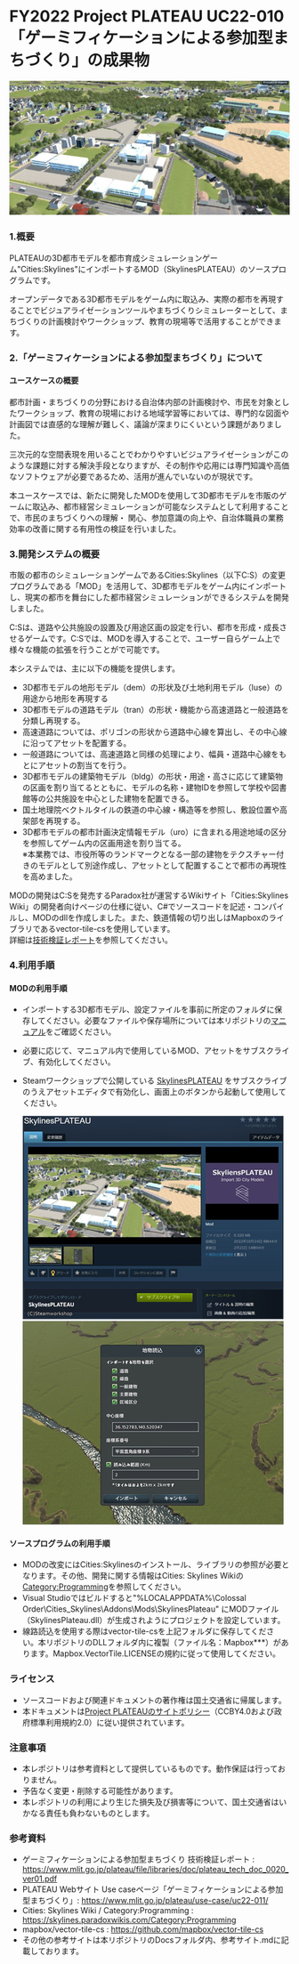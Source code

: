 # FY2022 Project PLATEAU UC22-010「ゲーミフィケーションによる参加型まちづくり」の成果物
![top画像](Docs/resources/img/top_intro.jpg) 

### 1.概要
PLATEAUの3D都市モデルを都市育成シミュレーションゲーム"Cities:Skylines"にインポートするMOD（SkylinesPLATEAU）のソースプログラムです。

オープンデータである3D都市モデルをゲーム内に取込み、実際の都市を再現することでビジュアライゼーションツールやまちづくりシミュレーターとして、まちづくりの計画検討やワークショップ、教育の現場等で活用することができます。
 



### 2.「ゲーミフィケーションによる参加型まちづくり」について
#### ユースケースの概要

都市計画・まちづくりの分野における自治体内部の計画検討や、市民を対象としたワークショップ、教育の現場における地域学習等においては、専門的な図面や計画図では直感的な理解が難しく、議論が深まりにくいという課題がありました。

三次元的な空間表現を用いることでわかりやすいビジュアライゼーションがこのような課題に対する解決手段となりますが、その制作や応用には専門知識や高価なソフトウェアが必要であるため、活用が進んでいないのが現状です。

本ユースケースでは、新たに開発したMODを使用して3D都市モデルを市販のゲームに取込み、都市経営シミュレーションが可能なシステムとして利用することで、市民のまちづくりへの理解・ 関心、参加意識の向上や、自治体職員の業務効率の改善に関する有用性の検証を行いました。

### 3.開発システムの概要
市販の都市のシミュレーションゲームであるCities:Skylines（以下C:S）の変更プログラムである「MOD」を活用して、3D都市モデルをゲーム内にインポートし、現実の都市を舞台にした都市経営シミュレーションができるシステムを開発しました。  

C:Sは、道路や公共施設の設置及び用途区画の設定を行い、都市を形成・成長させるゲームです。C:Sでは、MODを導入することで、ユーザー自らゲーム上で様々な機能の拡張を行うことがで可能です。  

本システムでは、主に以下の機能を提供します。
- 3D都市モデルの地形モデル（dem）の形状及び土地利用モデル（luse）の用途から地形を再現する
- 3D都市モデルの道路モデル（tran）の形状・機能から高速道路と一般道路を分類し再現する。
 - 高速道路については、ポリゴンの形状から道路中心線を算出し、その中心線に沿ってアセットを配置する。 
 - 一般道路については、高速道路と同様の処理により、幅員・道路中心線をもとにアセットの割当てを行う。
- 3D都市モデルの建築物モデル（bldg）の形状・用途・高さに応じて建築物の区画を割り当てるとともに、モデルの名称・建物IDを参照して学校や図書館等の公共施設を中心とした建物を配置できる。
- 国土地理院ベクトルタイルの鉄道の中心線・構造等を参照し、敷設位置や高架部を再現する。
- 3D都市モデルの都市計画決定情報モデル（uro）に含まれる用途地域の区分を参照してゲーム内の区画用途を割り当てる。  
※本業務では、市役所等のランドマークとなる一部の建物をテクスチャー付きのモデルとして別途作成し、アセットとして配置することで都市の再現性を高めました。  

MODの開発はC:Sを発売するParadox社が運営するWikiサイト「Cities:Skylines Wiki」の開発者向けページの仕様に従い、C#でソースコードを記述・コンパイルし、MODのdllを作成しました。また、鉄道情報の切り出しはMapboxのライブラリであるvector-tile-csを使用しています。  
詳細は[技術検証レポート](https://www.mlit.go.jp/plateau/file/libraries/doc/plateau_tech_doc_0020_ver01.pdf)を参照してください。

### 4.利用手順
#### MODの利用手順
- インポートする3D都市モデル、設定ファイルを事前に所定のフォルダに保存してください。必要なファイルや保存場所については本リポジトリの[マニュアル](Docs/Manuals/Demonstration_environment_construction_manual.pdf)をご確認ください。
- 必要に応じて、マニュアル内で使用しているMOD、アセットをサブスクライブ、有効化してください。

- Steamワークショップで公開している [SkylinesPLATEAU](https://steamcommunity.com/sharedfiles/filedetails/?id=2879201518) をサブスクライブのうえアセットエディタで有効化し、画面上のボタンから起動して使用してください。

  ![MOD画像](Docs/resources/img/top_mod-001.jpg) ![MOD画像](Docs/resources/img/top_mod-002.jpg)

<!---
  コメント：リンク先未定のためダミー
-->

#### ソースプログラムの利用手順
- MODの改変にはCities:Skylinesのインストール、ライブラリの参照が必要となります。その他、開発に関する情報はCities: Skylines Wikiの[Category:Programming](https://skylines.paradoxwikis.com/Category:Programming)を参照してください。
- Visual Studioではビルドすると"%LOCALAPPDATA%\Colossal Order\Cities_Skylines\Addons\Mods\SkylinesPlateau" にMODファイル（SkylinesPlateau.dll）が生成されようにプロジェクトを設定しています。
- 線路読込を使用する際はvector-tile-csを上記フォルダに保存してください。本リポジトリのDLLフォルダ内に複製（ファイル名：Mapbox***）があります。Mapbox.VectorTile.LICENSEの規約に従って使用してください。

### ライセンス <!-- 定型文のため変更しない -->
* ソースコードおよび関連ドキュメントの著作権は国土交通省に帰属します。
* 本ドキュメントは[Project PLATEAUのサイトポリシー](https://www.mlit.go.jp/plateau/site-policy/)（CCBY4.0および政府標準利用規約2.0）に従い提供されています。

### 注意事項 <!-- 定型文のため変更しない -->

* 本レポジトリは参考資料として提供しているものです。動作保証は行っておりません。
* 予告なく変更・削除する可能性があります。
* 本レポジトリの利用により生じた損失及び損害等について、国土交通省はいかなる責任も負わないものとします。

### 参考資料　 <!-- 各リンクは納品時に更新 -->
*  ゲーミフィケーションによる参加型まちづくり 技術検証レポート : https://www.mlit.go.jp/plateau/file/libraries/doc/plateau_tech_doc_0020_ver01.pdf
*  PLATEAU Webサイト Use caseページ「ゲーミフィケーションによる参加型まちづくり」: https://www.mlit.go.jp/plateau/use-case/uc22-011/
*  Cities: Skylines Wiki / Category:Programming : https://skylines.paradoxwikis.com/Category:Programming
*  mapbox/vector-tile-cs : https://github.com/mapbox/vector-tile-cs
*  その他の参考サイトは本リポジトリのDocsフォルダ内、参考サイト.mdに記載しております。
